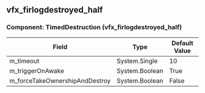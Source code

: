 ## vfx_firlogdestroyed_half

### Component: TimedDestruction (vfx_firlogdestroyed_half)

|Field|Type|Default Value|
|---|---|---|
|m_timeout|System.Single|10|
|m_triggerOnAwake|System.Boolean|True|
|m_forceTakeOwnershipAndDestroy|System.Boolean|False|

